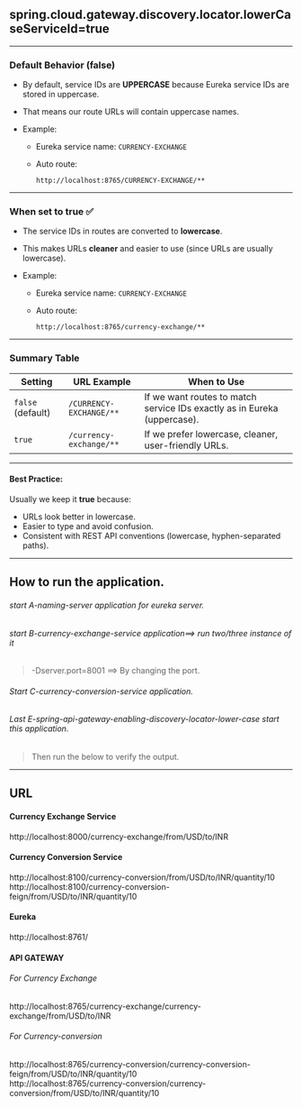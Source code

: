 ## **spring.cloud.gateway.discovery.locator.lowerCaseServiceId=true**
---

### **Default Behavior (false)**

* By default, service IDs are **UPPERCASE** because Eureka service IDs are stored in uppercase.
* That means our route URLs will contain uppercase names.
* Example:

  * Eureka service name: `CURRENCY-EXCHANGE`
  * Auto route:

    ```
    http://localhost:8765/CURRENCY-EXCHANGE/**
    ```

---

### **When set to true ✅**

* The service IDs in routes are converted to **lowercase**.
* This makes URLs **cleaner** and easier to use (since URLs are usually lowercase).
* Example:

  * Eureka service name: `CURRENCY-EXCHANGE`
  * Auto route:

    ```
    http://localhost:8765/currency-exchange/**
    ```

---

### **Summary Table**

| Setting           | URL Example             | When to Use                                                               |
| ----------------- | ----------------------- | ------------------------------------------------------------------------- |
| `false` (default) | `/CURRENCY-EXCHANGE/**` | If we want routes to match service IDs exactly as in Eureka (uppercase). |
| `true`            | `/currency-exchange/**` | If we prefer lowercase, cleaner, user-friendly URLs.                     |

---

#### **Best Practice:**
Usually we keep it **true** because:

* URLs look better in lowercase.
* Easier to type and avoid confusion.
* Consistent with REST API conventions (lowercase, hyphen-separated paths).

---

## **How to run the application.**
###### start A-naming-server application for eureka server.
###### start B-currency-exchange-service application==> run two/three instance of it
>  -Dserver.port=8001 ==> By changing the port.
###### Start C-currency-conversion-service application.
###### Last E-spring-api-gateway-enabling-discovery-locator-lower-case start this application.
> Then run the below to verify the output.

---
## **URL**
#### Currency Exchange Service

http://localhost:8000/currency-exchange/from/USD/to/INR

#### Currency Conversion Service

http://localhost:8100/currency-conversion/from/USD/to/INR/quantity/10  
http://localhost:8100/currency-conversion-feign/from/USD/to/INR/quantity/10

#### Eureka

http://localhost:8761/

#### API GATEWAY
###### For Currency Exchange

http://localhost:8765/currency-exchange/currency-exchange/from/USD/to/INR

###### For Currency-conversion 
 
http://localhost:8765/currency-conversion/currency-conversion-feign/from/USD/to/INR/quantity/10  
http://localhost:8765/currency-conversion/currency-conversion/from/USD/to/INR/quantity/10
